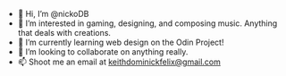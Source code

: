 - 👋 Hi, I’m @nickoDB
- 👀 I’m interested in gaming, designing, and composing music. Anything that deals with creations.
- 🌱 I’m currently learning web design on the Odin Project!
- 💞️ I’m looking to collaborate on anything really.
- 📫 Shoot me an email at keithdominickfelix@gmail.com

<!---
nickoDB/nickoDB is a ✨ special ✨ repository because its `README.md` (this file) appears on your GitHub profile.
You can click the Preview link to take a look at your changes.
--->
